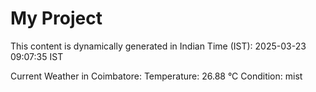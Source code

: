 # My Project

This content is dynamically generated in Indian Time (IST): 2025-03-23 09:07:35 IST


Current Weather in Coimbatore:
Temperature: 26.88 °C
Condition: mist
